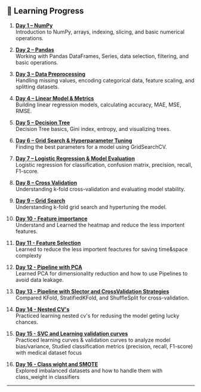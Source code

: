 ## 📅 Learning Progress

1. **[Day 1 – NumPy](Day_01_Numpy.ipynb)**  
   Introduction to NumPy, arrays, indexing, slicing, and basic numerical operations.

2. **[Day 2 – Pandas](Day_02_Pandas.ipynb)**  
   Working with Pandas DataFrames, Series, data selection, filtering, and basic operations.

3. **[Day 3 – Data Preprocessing](Day_03_Data_Preprocessing.ipynb)**  
   Handling missing values, encoding categorical data, feature scaling, and splitting datasets.

4. **[Day 4 – Linear Model & Metrics](Day_04_Linear_Model_and_Metrics.ipynb)**  
   Building linear regression models, calculating accuracy, MAE, MSE, RMSE.

5. **[Day 5 – Decision Tree](Day_05_Decision_Tree.ipynb)**  
   Decision Tree basics, Gini index, entropy, and visualizing trees.

6. **[Day 6 – Grid Search & Hyperparameter Tuning](Day_06_GridSearch_Hyperparameter_Tuning.ipynb)**  
   Finding the best parameters for a model using GridSearchCV.

7. **[Day 7 – Logistic Regression & Model Evaluation](Day_07_Logistic_Regression_and_Model_Evaluation.ipynb)**  
   Logistic regression for classification, confusion matrix, precision, recall, F1-score.

8. **[Day 8 – Cross Validation](Day_08_Cross_Validation.ipynb)**  
   Understanding k-fold cross-validation and evaluating model stability.

9. **[Day 9 – Grid Search](Day_09_gridsearchcv_decisiontree.ipynb)**  
   Understanding k-fold grid search and hypertuning the model.
   
10. **[Day 10 - Feature importance](Day_10_feature_importance_selection.ipynb)**  
   Understand and Learned the heatmap and reduce the less importent features.

11. **[Day 11 - Feature Selection](Day_11_RF_FeatureSelection.ipynb)**  
   Learned to reduce the less importent feactures for saving time&space complexty

12. **[Day 12 - Pipeline with PCA](Day_12_pipeline_with_pca.ipynb)**  
   Learned PCA for dimensionality reduction and how to use Pipelines to avoid data leakage.

13. **[Day 13 - Pipeline with Slector and CrossValidation Strategies](Day_13_00_Pipeline_with_slector.ipynb)**  
     Compared KFold, StratifiedKFold, and ShuffleSplit for cross-validation.

14. **[Day 14 - Nested CV's](Day_14_nested_CV_.ipynb)**  
   Practiced learning nested cv's for redusing the model geting lucky chances.

15. **[Day 15 - SVC and Learning validation curves](Day_15_00_svc_and_Learning_validationcurves.ipynb)**  
   Practiced learning curves & validation curves to analyze model bias/variance,
   Studied classification metrics (precision, recall, F1-score) with medical dataset focus

16. **[Day 16 - Class wight and SMOTE](Day_16_class_wight_&_SMOTE.ipynb)**  
  Explored imbalanced datasets and how to handle them with class_weight in classifiers
---
